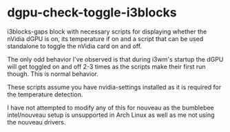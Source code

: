 # dgpu-check-toggle-i3blocks
i3blocks-gaps block with necessary scripts for displaying whether the nVidia dGPU is on, its temperature if on and a script that can be used standalone to toggle the nVidia card on and off.

The only odd behavior I've observed is that during i3wm's startup the dGPU will get toggled on and off 2-3 times as the scripts make their first run though.  This is normal behavior.

These scripts assume you have nvidia-settings installed as it is required for the temperature detection.

I have not attempted to modify any of this for nouveau as the bumblebee intel/nouveau setup is unsupported in Arch Linux as well as me not using the nouveau drivers.
